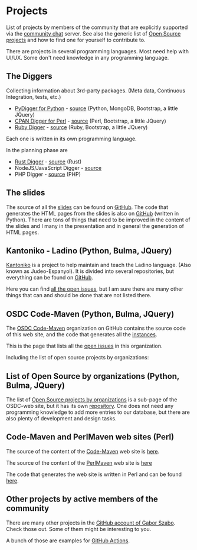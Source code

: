 # Projects

List of projects by members of the community that are explicitly supported via the [community chat](https://osdc.zulipchat.com/) server.
See also the generic list of [Open Source projects](/os-projects) and how to find one for yourself to contribute to.

There are projects in several programming languages. Most need help with UI/UX. Some don't need knowledge in any programming language.

## The Diggers

Collecting information about 3rd-party packages. (Meta data, Continuous Integration, tests, etc.)

* [PyDigger for Python](https://pydigger.com/) - [source](https://github.com/szabgab/pydigger.com) (Python, MongoDB, Bootstrap, a little JQuery)
* [CPAN Digger for Perl](https://cpan-digger.perlmaven.com/) - [source](https://github.com/szabgab/CPAN-Digger/) (Perl, Bootstrap, a little JQuery)
* [Ruby Digger](https://ruby-digger.code-maven.com/) - [source](https://github.com/szabgab/ruby-digger) (Ruby, Bootstrap, a little JQuery)

Each one is written in its own programming language.

In the planning phase are

* [Rust Digger](https://rust-digger.code-maven.com/) - [source](https://github.com/szabgab/rust-digger) (Rust)
* NodeJS/JavaScript Digger - [source](https://github.com/szabgab/jsdigger)
* PHP Digger - [source](https://github.com/szabgab/php-digger) (PHP)

## The slides

The source of all the [slides](href="https://code-maven.com/slides/) can be found on [GitHub](https://github.com/szabgab/slides).
The code that generates the HTML pages from the slides is also on [GitHub](https://github.com/szabgab/slider-py) (written in Python).
There are tons of things that need to be improved in the content of the slides and I many in the presentation and in general the generation of HTML pages.

## Kantoniko - Ladino (Python, Bulma, JQuery)

[Kantoniko](https://kantoniko.com/) is a project to help maintain and teach the Ladino language. (Also known as Judeo-Espanyol).
It is divided into several repositories, but everything can be found on [GitHub](https://github.com/kantoniko/).

Here you can find [all the open issues](https://github.com/search?q=org%3Akantoniko%20state%3Aopen&type=issues), but I am sure there
are many other things that can and should be done that are not listed there.

## OSDC Code-Maven (Python, Bulma, JQuery)

The [OSDC Code-Maven](https://github.com/OSDC-Code-Maven/) organization on GitHub contains the source code of this web site, and the code
that generates all the [instances](https://osdc.code-maven.com/instances).

This is the page that lists all the [open issues](https://github.com/search?q=org%3AOSDC-Code-Maven%20state%3Aopen&type=issues) in this organization.

Including the list of open source projects by organizations:

## List of Open Source by organizations (Python, Bulma, JQuery)

The list of [Open Source projects by organizations](https://osdc.code-maven.com/open-source-by-organizations/) is a sub-page of the OSDC-web site, but
it has its own [repository](https://github.com/OSDC-Code-Maven/open-source-by-organizations/). One does not need any programming knowledge to add
more entries to our database, but there are also plenty of development and design tasks.

## Code-Maven and PerlMaven web sites (Perl)

The source of the content of the [Code-Maven](https://code-maven.com/) web site is [here](https://github.com/szabgab/code-maven.com/).

The source of the content of the [PerlMaven](https://perlmaven.com/) web site is [here](https://github.com/szabgab/perlmaven.com/)

The code that generates the web site is written in Perl and can be found [here](https://github.com/szabgab/Perl-Maven).

## Other projects by active members of the community

There are many other projects in the [GitHub account of Gabor Szabo](https://github.com/szabgab/). Check those out. Some of them might be interesting to you.

A bunch of those are examples for [GitHub Actions](https://code-maven.com/github-actions).


